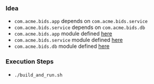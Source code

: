 
### Idea

* `com.acme.bids.app` depends on `com.acme.bids.service`
* `com.acme.bids.service` depends on `com.acme.bids.db`
* `com.acme.bids.app` module defined [here](https://github.com/codetojoy/talk_maritimedevcon_java_9_modules/blob/master/eg_02_java_9_simple/src/com.acme.bids.app/module-info.java)
* `com.acme.bids.service` module defined [here](https://github.com/codetojoy/talk_maritimedevcon_java_9_modules/blob/master/eg_02_java_9_simple/src/com.acme.bids.service/module-info.java)
* `com.acme.bids.db` module defined [here](https://github.com/codetojoy/talk_maritimedevcon_java_9_modules/blob/master/eg_02_java_9_simple/src/com.acme.bids.db/module-info.java)

### Execution Steps

* `./build_and_run.sh`
